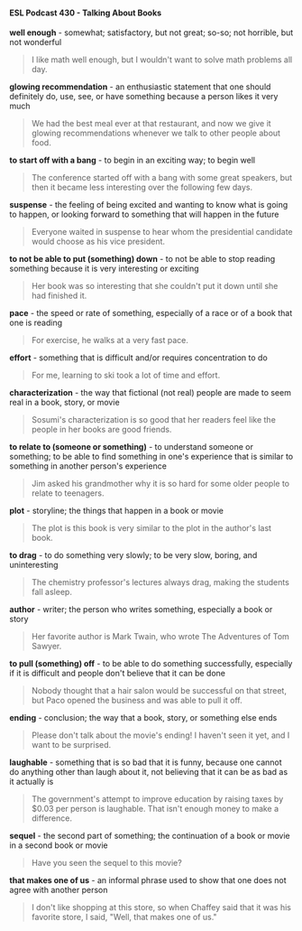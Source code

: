 #### ESL Podcast 430 - Talking About Books

**well enough** - somewhat; satisfactory, but not great; so-so; not horrible, but not
wonderful

> I like math well enough, but I wouldn't want to solve math problems all day.

**glowing recommendation** - an enthusiastic statement that one should definitely
do, use, see, or have something because a person likes it very much

> We had the best meal ever at that restaurant, and now we give it glowing
recommendations whenever we talk to other people about food.

**to start off with a bang** - to begin in an exciting way; to begin well

> The conference started off with a bang with some great speakers, but then it
became less interesting over the following few days.

**suspense** - the feeling of being excited and wanting to know what is going to
happen, or looking forward to something that will happen in the future

> Everyone waited in suspense to hear whom the presidential candidate would
choose as his vice president.

**to not be able to put (something) down** - to not be able to stop reading
something because it is very interesting or exciting

> Her book was so interesting that she couldn't put it down until she had finished
it.

**pace** - the speed or rate of something, especially of a race or of a book that one
is reading

> For exercise, he walks at a very fast pace.

**effort** - something that is difficult and/or requires concentration to do

> For me, learning to ski took a lot of time and effort.

**characterization** - the way that fictional (not real) people are made to seem real
in a book, story, or movie

> Sosumi's characterization is so good that her readers feel like the people in her
books are good friends.

**to relate to (someone or something)** - to understand someone or something;
to be able to find something in one's experience that is similar to something in
another person's experience

> Jim asked his grandmother why it is so hard for some older people to relate to
teenagers.

**plot** - storyline; the things that happen in a book or movie

> The plot is this book is very similar to the plot in the author's last book.

**to drag** - to do something very slowly; to be very slow, boring, and uninteresting

> The chemistry professor's lectures always drag, making the students fall
asleep.

**author** - writer; the person who writes something, especially a book or story

> Her favorite author is Mark Twain, who wrote The Adventures of Tom Sawyer.

**to pull (something) off** - to be able to do something successfully, especially if it
is difficult and people don't believe that it can be done

> Nobody thought that a hair salon would be successful on that street, but Paco
opened the business and was able to pull it off.

**ending** - conclusion; the way that a book, story, or something else ends

> Please don't talk about the movie's ending! I haven't seen it yet, and I want to
be surprised.

**laughable** - something that is so bad that it is funny, because one cannot do
anything other than laugh about it, not believing that it can be as bad as it
actually is

> The government's attempt to improve education by raising taxes by $0.03 per
person is laughable. That isn't enough money to make a difference.

**sequel** - the second part of something; the continuation of a book or movie in a
second book or movie

> Have you seen the sequel to this movie?

**that makes one of us** - an informal phrase used to show that one does not
agree with another person

> I don't like shopping at this store, so when Chaffey said that it was his favorite
store, I said, "Well, that makes one of us."

